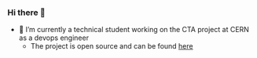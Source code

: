 ### Hi there 👋

- 🔭 I’m currently a technical student working on the CTA project at CERN as a devops engineer
  - The project is open source and can be found [here](https://gitlab.cern.ch/cta/CTA)
  
